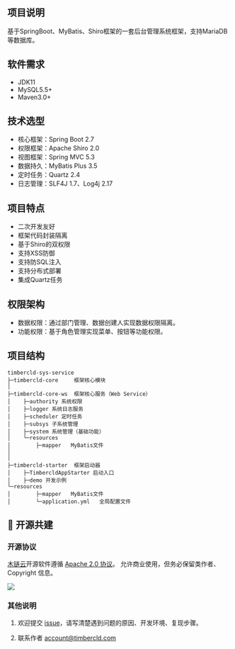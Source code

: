 ## 项目说明 

基于SpringBoot、MyBatis、Shiro框架的一套后台管理系统框架，支持MariaDB等数据库。

## 软件需求 
- JDK11 
- MySQL5.5+
- Maven3.0+

## 技术选型
- 核心框架：Spring Boot 2.7
- 权限框架：Apache Shiro 2.0
- 视图框架：Spring MVC 5.3
- 数据持久：MyBatis Plus 3.5
- 定时任务：Quartz 2.4
- 日志管理：SLF4J 1.7、Log4j 2.17

## 项目特点
- 二次开发友好
- 框架代码封装隔离
- 基于Shiro的双权限
- 支持XSS防御
- 支持防SQL注入
- 支持分布式部署
- 集成Quartz任务

## 权限架构
- 数据权限：通过部门管理、数据创建人实现数据权限隔离。
- 功能权限：基于角色管理实现菜单、按钮等功能权限。


## 项目结构 
```
timbercld-sys-service
├─timbercld-core     框架核心模块
│ 
├─timbercld-core-ws  框架核心服务（Web Service）
│    ├─authority 系统权限
│    ├─logger 系统日志服务
│    ├─scheduler 定时任务
│    ├─subsys 子系统管理
│    ├─system 系统管理（基础功能）
│    └─resources
│        ├─mapper   MyBatis文件
│
│
├─timbercld-starter  框架启动器
│    ├─TimbercldAppStarter 启动入口
│    ├─demo 开发示例
└─resources
│        ├─mapper   MyBatis文件
│        └─application.yml   全局配置文件
```

## 📖 开源共建

### 开源协议

[木链云](timbercld.com)开源软件遵循 [Apache 2.0 协议](https://www.apache.org/licenses/LICENSE-2.0.html)。
允许商业使用，但务必保留类作者、Copyright 信息。

![](https://www.apache.org/img/asf-estd-1999-logo.jpg)

### 其他说明

1. 欢迎提交 [issue](https://gitee.com/timbercld/timbercld-sys-frame/issues)，请写清楚遇到问题的原因、开发环境、复现步骤。

2. 联系作者 <a href="mailto:account@timbercld.com">account@timbercld.com</a>